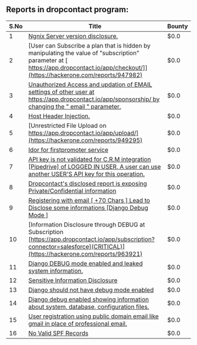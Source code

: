 ## Reports in dropcontact program:
| S.No | Title | Bounty |
| ---- | ----- | ------ |
| 1 | [Ngnix Server version disclosure.](https://hackerone.com/reports/947637) | $0.0 |
| 2 | [User can Subscribe a plan that is hidden by manipulating the value of "subscription" parameter at [ https://app.dropcontact.io/app/checkout/]](https://hackerone.com/reports/947982) | $0.0 |
| 3 | [Unauthorized Access and updation of EMAIL settings of other user  at https://app.dropcontact.io/app/sponsorship/ by changing the " email " parameter.](https://hackerone.com/reports/953866) | $0.0 |
| 4 | [Host Header Injection.](https://hackerone.com/reports/954402) | $0.0 |
| 5 | [Unrestricted File Upload on https://app.dropcontact.io/app/upload/](https://hackerone.com/reports/949295) | $0.0 |
| 6 | [Idor for firstpromoter service](https://hackerone.com/reports/959697) | $0.0 |
| 7 | [API key is not validated for C.R.M integration [Pipedrive] of LOGGED IN USER, A user can use another USER'S API key for this operation.](https://hackerone.com/reports/962033) | $0.0 |
| 8 | [Dropcontact's disclosed report is exposing Private/Confidential information](https://hackerone.com/reports/963327) | $0.0 |
| 9 | [Registering with email [ +70 Chars ] Lead to Disclose some informations [Django Debug Mode ]](https://hackerone.com/reports/963584) | $0.0 |
| 10 | [Information Disclosure through DEBUG at Subscription [https://app.dropcontact.io/app/subscription?connector=salesforce](CRITICAL)](https://hackerone.com/reports/963921) | $0.0 |
| 11 | [Django DEBUG mode enabled and leaked system information.](https://hackerone.com/reports/963542) | $0.0 |
| 12 | [Sensitive Information Disclosure](https://hackerone.com/reports/963352) | $0.0 |
| 13 | [Django should not have debug mode enabled](https://hackerone.com/reports/963809) | $0.0 |
| 14 | [Django debug enabled showing information about system, database, configuration files.](https://hackerone.com/reports/963164) | $0.0 |
| 15 | [User registration using public domain email like gmail in place of professional email.](https://hackerone.com/reports/963546) | $0.0 |
| 16 | [No Valid SPF Records](https://hackerone.com/reports/962909) | $0.0 |